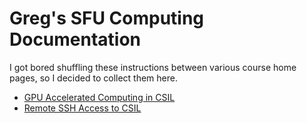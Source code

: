 # Greg's SFU Computing Documentation

I got bored shuffling these instructions between various course home pages, so I decided to collect them here.

* [GPU Accelerated Computing in CSIL](csil-gpu.md)
* [Remote SSH Access to CSIL](csil-remote.md)

